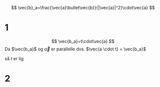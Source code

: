 $$
\vec{b}_a=\frac{\vec{a}\bullet\vec{b}}{|\vec{a}|^2}\cdot\vec{a}
$$





# 1
$$
\vec{b_a}=t\cdot\vec{a}
$$
Da $\vec{b_a}$ og $\vec{a}$ er parallelle
dvs. $\vec{a \cdot t} = \vec{b_a}$

så $t$ er lig
# 2
